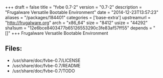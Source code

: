 +++
draft = false
title = "fvbe 0.7-2"
version = "0.7-2"
description = "Frugalware Versatile Bootable Environment"
date = "2014-12-23T13:57:23"
aliases = "/packages/184401"
categories = ['base-extra']
upstreamurl = "http://frugalware.org"
arch = "x86_64"
size = "8412"
usize = "44292"
sha1sum = "12e6bce8403477b65126553290c3fe83af57ff55"
depends = "[]"
+++
Frugalware Versatile Bootable Environment

## Files: 
* /usr/share/doc/fvbe-0.7/LICENSE
* /usr/share/doc/fvbe-0.7/README
* /usr/share/doc/fvbe-0.7/TODO
